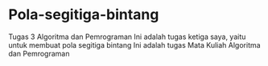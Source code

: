 # Pola-segitiga-bintang
Tugas 3 Algoritma dan Pemrograman
Ini adalah tugas ketiga saya, yaitu untuk membuat pola segitiga bintang
Ini adalah tugas Mata Kuliah Algoritma dan Pemrograman
